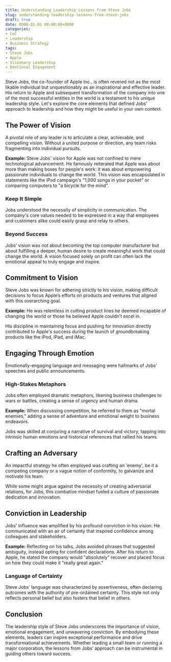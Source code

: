 ```yaml
---
title: Understanding Leadership Lessons from Steve Jobs
slug: understanding-leadership-lessons-from-steve-jobs
draft: true
date: 0000-01-01 00:00:00+0000
categories:
- CoC
- Leadership
- Business Strategy
tags:
- Steve Jobs
- Apple
- Visionary Leadership
- Emotional Engagement
---
```


Steve Jobs, the co-founder of Apple Inc., is often revered not as the most likable individual but unquestionably as an inspirational and effective leader. His return to Apple and subsequent transformation of the company into one of the most successful entities in the world is a testament to his unique leadership style. Let's explore the core elements that defined Jobs' approach to leadership and how they might be useful in your own context.

## The Power of Vision

A pivotal role of any leader is to articulate a clear, achievable, and compelling vision. Without a united purpose or direction, any team risks fragmenting into individual pursuits.

**Example:** Steve Jobs' vision for Apple was not confined to mere technological advancement. He famously reiterated that Apple was about more than making boxes for people's work: it was about empowering passionate individuals to change the world. This vision was encapsulated in statements like the iPod campaign's "1,000 songs in your pocket" or comparing computers to "a bicycle for the mind".

### Keep It Simple

Jobs understood the necessity of simplicity in communication. The company's core values needed to be expressed in a way that employees and customers alike could easily grasp and relay to others.

### Beyond Success

Jobs’ vision was not about becoming the top computer manufacturer but about fulfilling a deeper, human desire to create meaningful work that could change the world. A vision focused solely on profit can often lack the emotional appeal to truly engage and inspire.

## Commitment to Vision

Steve Jobs was known for adhering strictly to his vision, making difficult decisions to focus Apple’s efforts on products and ventures that aligned with this overarching goal.

**Example:** He was relentless in cutting product lines he deemed incapable of changing the world or those he believed Apple couldn't excel in.

His discipline in maintaining focus and pushing for innovation directly contributed to Apple's success during the launch of groundbreaking products like the iPod, iPad, and iMac.

## Engaging Through Emotion

Emotionally-engaging language and messaging were hallmarks of Jobs' speeches and public announcements.

### High-Stakes Metaphors

Jobs often employed dramatic metaphors, likening business challenges to wars or battles, creating a sense of urgency and human drama.

**Example:** When discussing competition, he referred to them as "mortal enemies," adding a sense of adventure and emotional weight to business endeavors.

Jobs was skilled at conjuring a narrative of survival and victory, tapping into intrinsic human emotions and historical references that rallied his teams.

## Crafting an Adversary

An impactful strategy he often employed was crafting an 'enemy', be it a competing company or a vague notion of conformity, to galvanize and motivate his team.

While some might argue against the necessity of creating adversarial relations, for Jobs, this combative mindset fueled a culture of passionate dedication and innovation.

## Conviction in Leadership

Jobs' influence was amplified by his profound conviction in his vision. He communicated with an air of certainty that inspired confidence among colleagues and stakeholders.

**Example:** Reflecting on his talks, Jobs avoided phrases that suggested ambiguity, instead opting for confident declarations. After his return to Apple, he stated the company would "absolutely" recover and placed focus on how they could make it "really great again."

### Language of Certainty

Steve Jobs’ language was characterized by assertiveness, often declaring outcomes with the authority of pre-ordained certainty. This style not only reflects personal belief but also fosters that belief in others.

## Conclusion

The leadership style of Steve Jobs underscores the importance of vision, emotional engagement, and unwavering conviction. By embodying these elements, leaders can inspire exceptional performance and drive transformational achievements. Whether leading a small team or running a major corporation, the lessons from Jobs’ approach can be instrumental in guiding others toward success.
